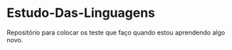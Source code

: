 # Estudo-Das-Linguagens

Repositório para colocar os teste que faço quando estou aprendendo algo novo.
